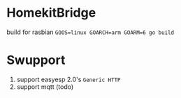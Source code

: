 # HomekitBridge

build for rasbian
`GOOS=linux GOARCH=arm GOARM=6 go build`

# Swupport
1. support easyesp 2.0's `Generic HTTP`
2. support mqtt (todo)
